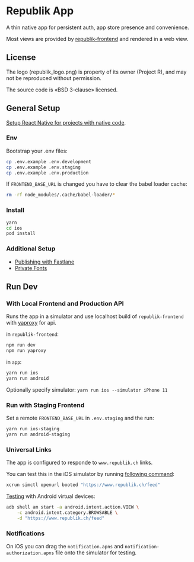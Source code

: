 # Republik App

A thin native app for persistent auth, app store presence and convenience.

Most views are provided by [republik-frontend](https://github.com/orbiting/republik-frontend) and rendered in a web view.

## License

The logo (republik_logo.png) is property of its owner (Project R), and may not be reproduced without permission.

The source code is «BSD 3-clause» licensed.

## General Setup

[Setup React Native for projects with native code](https://facebook.github.io/react-native/docs/getting-started.html).

### Env

Bootstrap your .env files:

```sh
cp .env.example .env.development
cp .env.example .env.staging
cp .env.example .env.production
```

If `FRONTEND_BASE_URL` is changed you have to clear the babel loader cache:

```sh
rm -rf node_modules/.cache/babel-loader/*
```

### Install

```sh
yarn
cd ios
pod install
```

### Additional Setup

- [Publishing with Fastlane](docs/publishing.md)
- [Private Fonts](docs/fonts.md)

## Run Dev

### With Local Frontend and Production API

Runs the app in a simulator and use localhost build of `republik-frontend` with [yaproxy](https://github.com/orbiting/proxy) for api. 

in `republik-frontend`:

```sh
npm run dev
npm run yaproxy
```

in `app`:

```sh
yarn run ios
yarn run android
```

Optionally specify simulator: `yarn run ios --simulator iPhone 11`

### Run with Staging Frontend

Set a remote `FRONTEND_BASE_URL` in `.env.staging` and the run:

```sh
yarn run ios-staging
yarn run android-staging
```

### Universal Links

The app is configured to responde to `www.republik.ch` links.

You can test this in the iOS simulator by running [following command](https://objectivetidbits.com/working-with-universal-links-on-ios-simulator-adffb7767801):

```sh
xcrun simctl openurl booted "https://www.republik.ch/feed"
```

[Testing](https://developer.android.com/training/app-links/verify-site-associations#testing) with Android virtual devices:

```sh
adb shell am start -a android.intent.action.VIEW \
    -c android.intent.category.BROWSABLE \
    -d "https://www.republik.ch/feed"
```

### Notifications

On iOS you can drag the `notification.apns` and `notification-authorization.apns` file onto the simulator for testing.
